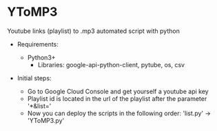 # YToMP3
Youtube links (playlist) to .mp3 automated script with python

- Requirements:
  - Python3+
    - Libraries: google-api-python-client, pytube, os, csv

- Initial steps:
  - Go to Google Cloud Console and get yourself a youtube api key
  - Playlist id is located in the url of the playlist after the parameter '*&list='
  - Now you can deploy the scripts in the following order: 'list.py' -> 'YToMP3.py'
